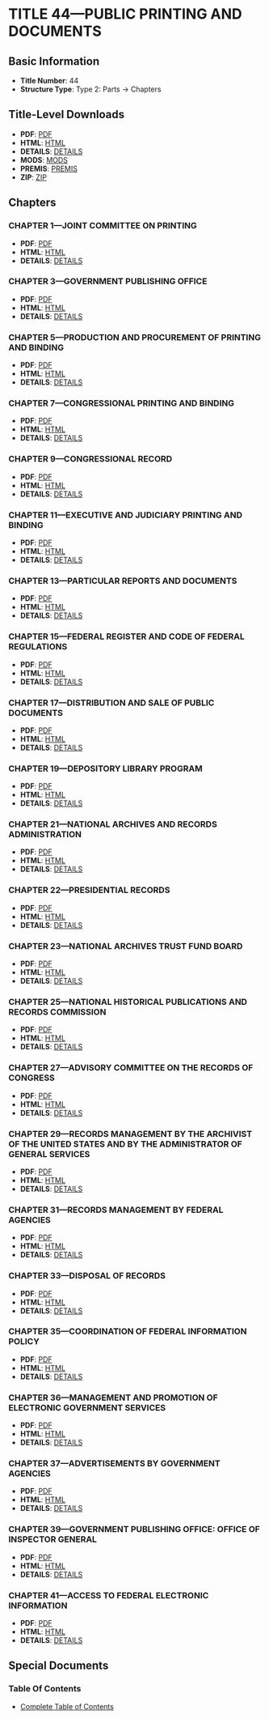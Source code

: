 # TITLE 44—PUBLIC PRINTING AND DOCUMENTS

## Basic Information
- **Title Number**: 44
- **Structure Type**: Type 2: Parts → Chapters

## Title-Level Downloads
- **PDF**: [PDF](https://www.govinfo.gov/content/pkg/USCODE-2023-title44/pdf/USCODE-2023-title44.pdf)
- **HTML**: [HTML](https://www.govinfo.gov/content/pkg/USCODE-2023-title44/html/USCODE-2023-title44.htm)
- **DETAILS**: [DETAILS](https://www.govinfo.gov/app/details/USCODE-2023-title44/)
- **MODS**: [MODS](https://www.govinfo.gov/metadata/pkg/USCODE-2023-title44/mods.xml)
- **PREMIS**: [PREMIS](https://www.govinfo.gov/metadata/pkg/USCODE-2023-title44/premis.xml)
- **ZIP**: [ZIP](https://www.govinfo.gov/content/pkg/USCODE-2023-title44.zip)

## Chapters

### CHAPTER 1—JOINT COMMITTEE ON PRINTING
- **PDF**: [PDF](https://www.govinfo.gov/content/pkg/USCODE-2023-title44/pdf/USCODE-2023-title44-chapter1.pdf)
- **HTML**: [HTML](https://www.govinfo.gov/content/pkg/USCODE-2023-title44/html/USCODE-2023-title44-chapter1.htm)
- **DETAILS**: [DETAILS](https://www.govinfo.gov/app/details/USCODE-2023-title44-chapter1/)

### CHAPTER 3—GOVERNMENT PUBLISHING OFFICE
- **PDF**: [PDF](https://www.govinfo.gov/content/pkg/USCODE-2023-title44/pdf/USCODE-2023-title44-chapter3.pdf)
- **HTML**: [HTML](https://www.govinfo.gov/content/pkg/USCODE-2023-title44/html/USCODE-2023-title44-chapter3.htm)
- **DETAILS**: [DETAILS](https://www.govinfo.gov/app/details/USCODE-2023-title44-chapter3/)

### CHAPTER 5—PRODUCTION AND PROCUREMENT OF PRINTING AND BINDING
- **PDF**: [PDF](https://www.govinfo.gov/content/pkg/USCODE-2023-title44/pdf/USCODE-2023-title44-chapter5.pdf)
- **HTML**: [HTML](https://www.govinfo.gov/content/pkg/USCODE-2023-title44/html/USCODE-2023-title44-chapter5.htm)
- **DETAILS**: [DETAILS](https://www.govinfo.gov/app/details/USCODE-2023-title44-chapter5/)

### CHAPTER 7—CONGRESSIONAL PRINTING AND BINDING
- **PDF**: [PDF](https://www.govinfo.gov/content/pkg/USCODE-2023-title44/pdf/USCODE-2023-title44-chapter7.pdf)
- **HTML**: [HTML](https://www.govinfo.gov/content/pkg/USCODE-2023-title44/html/USCODE-2023-title44-chapter7.htm)
- **DETAILS**: [DETAILS](https://www.govinfo.gov/app/details/USCODE-2023-title44-chapter7/)

### CHAPTER 9—CONGRESSIONAL RECORD
- **PDF**: [PDF](https://www.govinfo.gov/content/pkg/USCODE-2023-title44/pdf/USCODE-2023-title44-chapter9.pdf)
- **HTML**: [HTML](https://www.govinfo.gov/content/pkg/USCODE-2023-title44/html/USCODE-2023-title44-chapter9.htm)
- **DETAILS**: [DETAILS](https://www.govinfo.gov/app/details/USCODE-2023-title44-chapter9/)

### CHAPTER 11—EXECUTIVE AND JUDICIARY PRINTING AND BINDING
- **PDF**: [PDF](https://www.govinfo.gov/content/pkg/USCODE-2023-title44/pdf/USCODE-2023-title44-chapter11.pdf)
- **HTML**: [HTML](https://www.govinfo.gov/content/pkg/USCODE-2023-title44/html/USCODE-2023-title44-chapter11.htm)
- **DETAILS**: [DETAILS](https://www.govinfo.gov/app/details/USCODE-2023-title44-chapter11/)

### CHAPTER 13—PARTICULAR REPORTS AND DOCUMENTS
- **PDF**: [PDF](https://www.govinfo.gov/content/pkg/USCODE-2023-title44/pdf/USCODE-2023-title44-chapter13.pdf)
- **HTML**: [HTML](https://www.govinfo.gov/content/pkg/USCODE-2023-title44/html/USCODE-2023-title44-chapter13.htm)
- **DETAILS**: [DETAILS](https://www.govinfo.gov/app/details/USCODE-2023-title44-chapter13/)

### CHAPTER 15—FEDERAL REGISTER AND CODE OF FEDERAL REGULATIONS
- **PDF**: [PDF](https://www.govinfo.gov/content/pkg/USCODE-2023-title44/pdf/USCODE-2023-title44-chapter15.pdf)
- **HTML**: [HTML](https://www.govinfo.gov/content/pkg/USCODE-2023-title44/html/USCODE-2023-title44-chapter15.htm)
- **DETAILS**: [DETAILS](https://www.govinfo.gov/app/details/USCODE-2023-title44-chapter15/)

### CHAPTER 17—DISTRIBUTION AND SALE OF PUBLIC DOCUMENTS
- **PDF**: [PDF](https://www.govinfo.gov/content/pkg/USCODE-2023-title44/pdf/USCODE-2023-title44-chapter17.pdf)
- **HTML**: [HTML](https://www.govinfo.gov/content/pkg/USCODE-2023-title44/html/USCODE-2023-title44-chapter17.htm)
- **DETAILS**: [DETAILS](https://www.govinfo.gov/app/details/USCODE-2023-title44-chapter17/)

### CHAPTER 19—DEPOSITORY LIBRARY PROGRAM
- **PDF**: [PDF](https://www.govinfo.gov/content/pkg/USCODE-2023-title44/pdf/USCODE-2023-title44-chapter19.pdf)
- **HTML**: [HTML](https://www.govinfo.gov/content/pkg/USCODE-2023-title44/html/USCODE-2023-title44-chapter19.htm)
- **DETAILS**: [DETAILS](https://www.govinfo.gov/app/details/USCODE-2023-title44-chapter19/)

### CHAPTER 21—NATIONAL ARCHIVES AND RECORDS ADMINISTRATION
- **PDF**: [PDF](https://www.govinfo.gov/content/pkg/USCODE-2023-title44/pdf/USCODE-2023-title44-chapter21.pdf)
- **HTML**: [HTML](https://www.govinfo.gov/content/pkg/USCODE-2023-title44/html/USCODE-2023-title44-chapter21.htm)
- **DETAILS**: [DETAILS](https://www.govinfo.gov/app/details/USCODE-2023-title44-chapter21/)

### CHAPTER 22—PRESIDENTIAL RECORDS
- **PDF**: [PDF](https://www.govinfo.gov/content/pkg/USCODE-2023-title44/pdf/USCODE-2023-title44-chapter22.pdf)
- **HTML**: [HTML](https://www.govinfo.gov/content/pkg/USCODE-2023-title44/html/USCODE-2023-title44-chapter22.htm)
- **DETAILS**: [DETAILS](https://www.govinfo.gov/app/details/USCODE-2023-title44-chapter22/)

### CHAPTER 23—NATIONAL ARCHIVES TRUST FUND BOARD
- **PDF**: [PDF](https://www.govinfo.gov/content/pkg/USCODE-2023-title44/pdf/USCODE-2023-title44-chapter23.pdf)
- **HTML**: [HTML](https://www.govinfo.gov/content/pkg/USCODE-2023-title44/html/USCODE-2023-title44-chapter23.htm)
- **DETAILS**: [DETAILS](https://www.govinfo.gov/app/details/USCODE-2023-title44-chapter23/)

### CHAPTER 25—NATIONAL HISTORICAL PUBLICATIONS AND RECORDS COMMISSION
- **PDF**: [PDF](https://www.govinfo.gov/content/pkg/USCODE-2023-title44/pdf/USCODE-2023-title44-chapter25.pdf)
- **HTML**: [HTML](https://www.govinfo.gov/content/pkg/USCODE-2023-title44/html/USCODE-2023-title44-chapter25.htm)
- **DETAILS**: [DETAILS](https://www.govinfo.gov/app/details/USCODE-2023-title44-chapter25/)

### CHAPTER 27—ADVISORY COMMITTEE ON THE RECORDS OF CONGRESS
- **PDF**: [PDF](https://www.govinfo.gov/content/pkg/USCODE-2023-title44/pdf/USCODE-2023-title44-chapter27.pdf)
- **HTML**: [HTML](https://www.govinfo.gov/content/pkg/USCODE-2023-title44/html/USCODE-2023-title44-chapter27.htm)
- **DETAILS**: [DETAILS](https://www.govinfo.gov/app/details/USCODE-2023-title44-chapter27/)

### CHAPTER 29—RECORDS MANAGEMENT BY THE ARCHIVIST OF THE UNITED STATES AND BY THE ADMINISTRATOR OF GENERAL SERVICES
- **PDF**: [PDF](https://www.govinfo.gov/content/pkg/USCODE-2023-title44/pdf/USCODE-2023-title44-chapter29.pdf)
- **HTML**: [HTML](https://www.govinfo.gov/content/pkg/USCODE-2023-title44/html/USCODE-2023-title44-chapter29.htm)
- **DETAILS**: [DETAILS](https://www.govinfo.gov/app/details/USCODE-2023-title44-chapter29/)

### CHAPTER 31—RECORDS MANAGEMENT BY FEDERAL AGENCIES
- **PDF**: [PDF](https://www.govinfo.gov/content/pkg/USCODE-2023-title44/pdf/USCODE-2023-title44-chapter31.pdf)
- **HTML**: [HTML](https://www.govinfo.gov/content/pkg/USCODE-2023-title44/html/USCODE-2023-title44-chapter31.htm)
- **DETAILS**: [DETAILS](https://www.govinfo.gov/app/details/USCODE-2023-title44-chapter31/)

### CHAPTER 33—DISPOSAL OF RECORDS
- **PDF**: [PDF](https://www.govinfo.gov/content/pkg/USCODE-2023-title44/pdf/USCODE-2023-title44-chapter33.pdf)
- **HTML**: [HTML](https://www.govinfo.gov/content/pkg/USCODE-2023-title44/html/USCODE-2023-title44-chapter33.htm)
- **DETAILS**: [DETAILS](https://www.govinfo.gov/app/details/USCODE-2023-title44-chapter33/)

### CHAPTER 35—COORDINATION OF FEDERAL INFORMATION POLICY
- **PDF**: [PDF](https://www.govinfo.gov/content/pkg/USCODE-2023-title44/pdf/USCODE-2023-title44-chapter35.pdf)
- **HTML**: [HTML](https://www.govinfo.gov/content/pkg/USCODE-2023-title44/html/USCODE-2023-title44-chapter35.htm)
- **DETAILS**: [DETAILS](https://www.govinfo.gov/app/details/USCODE-2023-title44-chapter35/)

### CHAPTER 36—MANAGEMENT AND PROMOTION OF ELECTRONIC GOVERNMENT SERVICES
- **PDF**: [PDF](https://www.govinfo.gov/content/pkg/USCODE-2023-title44/pdf/USCODE-2023-title44-chapter36.pdf)
- **HTML**: [HTML](https://www.govinfo.gov/content/pkg/USCODE-2023-title44/html/USCODE-2023-title44-chapter36.htm)
- **DETAILS**: [DETAILS](https://www.govinfo.gov/app/details/USCODE-2023-title44-chapter36/)

### CHAPTER 37—ADVERTISEMENTS BY GOVERNMENT AGENCIES
- **PDF**: [PDF](https://www.govinfo.gov/content/pkg/USCODE-2023-title44/pdf/USCODE-2023-title44-chapter37.pdf)
- **HTML**: [HTML](https://www.govinfo.gov/content/pkg/USCODE-2023-title44/html/USCODE-2023-title44-chapter37.htm)
- **DETAILS**: [DETAILS](https://www.govinfo.gov/app/details/USCODE-2023-title44-chapter37/)

### CHAPTER 39—GOVERNMENT PUBLISHING OFFICE: OFFICE OF INSPECTOR GENERAL
- **PDF**: [PDF](https://www.govinfo.gov/content/pkg/USCODE-2023-title44/pdf/USCODE-2023-title44-chapter39.pdf)
- **HTML**: [HTML](https://www.govinfo.gov/content/pkg/USCODE-2023-title44/html/USCODE-2023-title44-chapter39.htm)
- **DETAILS**: [DETAILS](https://www.govinfo.gov/app/details/USCODE-2023-title44-chapter39/)

### CHAPTER 41—ACCESS TO FEDERAL ELECTRONIC INFORMATION
- **PDF**: [PDF](https://www.govinfo.gov/content/pkg/USCODE-2023-title44/pdf/USCODE-2023-title44-chapter41.pdf)
- **HTML**: [HTML](https://www.govinfo.gov/content/pkg/USCODE-2023-title44/html/USCODE-2023-title44-chapter41.htm)
- **DETAILS**: [DETAILS](https://www.govinfo.gov/app/details/USCODE-2023-title44-chapter41/)

## Special Documents

### Table Of Contents
- [Complete Table of Contents](https://www.govinfo.gov/content/pkg/USCODE-2023-title44/html/USCODE-2023-title44.htm)
